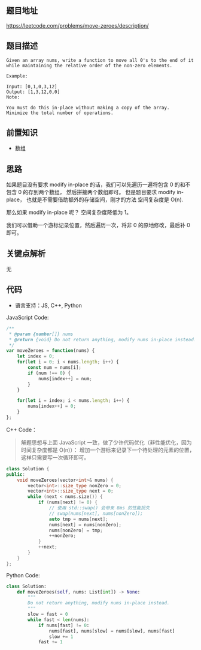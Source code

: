 
## 题目地址
https://leetcode.com/problems/move-zeroes/description/

## 题目描述
```
Given an array nums, write a function to move all 0's to the end of it while maintaining the relative order of the non-zero elements.

Example:

Input: [0,1,0,3,12]
Output: [1,3,12,0,0]
Note:

You must do this in-place without making a copy of the array.
Minimize the total number of operations.

```

## 前置知识

- 数组
  
## 思路

如果题目没有要求 modify in-place 的话，我们可以先遍历一遍将包含 0 的和不包含 0 的存到两个数组，
然后拼接两个数组即可。  但是题目要求 modify in-place， 也就是不需要借助额外的存储空间，刚才的方法
空间复杂度是 O(n).

那么如果 modify in-place 呢？ 空间复杂度降低为 1。

我们可以借助一个游标记录位置，然后遍历一次，将非 0 的原地修改，最后补 0 即可。

## 关键点解析

无

## 代码

* 语言支持：JS, C++, Python

JavaScript Code:

```js
/**
 * @param {number[]} nums
 * @return {void} Do not return anything, modify nums in-place instead.
 */
var moveZeroes = function(nums) {
    let index = 0;
    for(let i = 0; i < nums.length; i++) {
        const num = nums[i];
        if (num !== 0) {
            nums[index++] = num;
        }
    }

    for(let i = index; i < nums.length; i++) {
        nums[index++] = 0;
    }
};
```

C++ Code：

> 解题思想与上面 JavaScript 一致，做了少许代码优化（非性能优化，因为时间复杂度都是 O(n)）：
> 增加一个游标来记录下一个待处理的元素的位置，这样只需要写一次循环即可。

```C++
class Solution {
public:
    void moveZeroes(vector<int>& nums) {
        vector<int>::size_type nonZero = 0;
        vector<int>::size_type next = 0;
        while (next < nums.size()) {
            if (nums[next] != 0) {
                // 使用 std::swap() 会带来 8ms 的性能损失
                // swap(nums[next], nums[nonZero]);
                auto tmp = nums[next];
                nums[next] = nums[nonZero];
                nums[nonZero] = tmp;
                ++nonZero;
            }
            ++next;
        }
    }
};
```

Python Code:

```python
class Solution:
    def moveZeroes(self, nums: List[int]) -> None:
        """
        Do not return anything, modify nums in-place instead.
        """
        slow = fast = 0
        while fast < len(nums):
            if nums[fast] != 0:
                nums[fast], nums[slow] = nums[slow], nums[fast]
                slow += 1
            fast += 1
```
